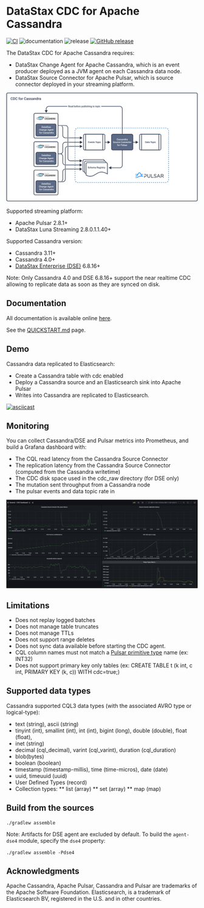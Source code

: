 # DataStax CDC for Apache Cassandra

[![CI](https://github.com/datastax/cdc-apache-cassandra/actions/workflows/ci.yaml/badge.svg)](https://github.com/datastax/cdc-apache-cassandra/actions/workflows/ci.yaml)
![documentation](https://github.com/datastax/cdc-apache-cassandra/actions/workflows/publish.yml/badge.svg)
![release](https://github.com/datastax/cdc-apache-cassandra/actions/workflows/release.yaml/badge.svg)
[![GitHub release](https://img.shields.io/github/v/release/datastax/cdc-apache-cassandra.svg)](https://github.com/datastax/cdc-apache-cassandra/releases/latest)

The DataStax CDC for Apache Cassandra requires:

* DataStax Change Agent for Apache Cassandra, which is an event producer deployed as a JVM agent on each Cassandra data node.
* DataStax Source Connector for Apache Pulsar, which is source connector deployed in your streaming platform.

![Cassandra-source-connector](docs/docs-src/core/modules/ROOT/assets/images/cassandra-source-connector.png)

Supported streaming platform:
* Apache Pulsar 2.8.1+
* DataStax Luna Streaming 2.8.0.1.1.40+

Supported Cassandra version:
* Cassandra 3.11+
* Cassandra 4.0+
* [DataStax Enterprise (DSE)](https://www.datastax.com/products/datastax-enterprise) 6.8.16+

Note: Only Cassandra 4.0 and DSE 6.8.16+ support the near realtime CDC allowing to replicate data as soon as they are synced on disk.

## Documentation

All documentation is available online [here](https://docs.datastax.com/en/cdc-for-cassandra/docs/2.2.2/index.html).

See the [QUICKSTART.md](QUICKSTART.md) page.

## Demo

Cassandra data replicated to Elasticsearch:

* Create a Cassandra table with cdc enabled
* Deploy a Cassandra source and an Elasticsearch sink into Apache Pulsar
* Writes into Cassandra are replicated to Elasticsearch.


[![asciicast](https://asciinema.org/a/kiEYzHQrPWhJR19nZ7tbqrDIX.png)](https://asciinema.org/a/kiEYzHQrPWhJR19nZ7tbqrDIX?speed=2&theme=tango)

## Monitoring

You can collect Cassandra/DSE and Pulsar metrics into Prometheus, and build a Grafana dashboard with:
* The CQL read latency from the Cassandra Source Connector
* The replication latency from the Cassandra Source Connector (computed from the Cassandra writetime)
* The CDC disk space used in the cdc_raw directory (for DSE only)
* The mutation sent throughput from a Cassandra node
* The pulsar events and data topic rate in

![CDC Dashboard](docs/docs-src/core/modules/ROOT/assets/images/cdc-dashboard.png)

## Limitations

* Does not replay logged batches
* Does not manage table truncates
* Does not manage TTLs
* Does not support range deletes
* Does not sync data available before starting the CDC agent.
* CQL column names must not match a [Pulsar primitive type](https://pulsar.apache.org/docs/next/schema-understand/#primitive-type) name (ex: INT32)
* Does not support primary key only tables (ex: CREATE TABLE t (k int, c int, PRIMARY KEY (k, c)) WITH cdc=true;)

## Supported data types

Cassandra supported CQL3 data types (with the associated AVRO type or logical-type):

* text (string), ascii (string)
* tinyint (int), smallint (int), int (int), bigint (long), double (double), float (float),
* inet (string)
* decimal (cql_decimal), varint (cql_varint), duration (cql_duration)
* blob(bytes)
* boolean (boolean)
* timestamp (timestamp-millis), time (time-micros), date (date)
* uuid, timeuuid (uuid)
* User Defined Types (record)
* Collection types:
** list (array)
** set (array)
** map (map)

## Build from the sources

    ./gradlew assemble

Note: Artifacts for DSE agent are excluded by default. To build the `agent-dse4` module, specify the `dse4` property:

    ./gradlew assemble -Pdse4 

## Acknowledgments

Apache Cassandra, Apache Pulsar, Cassandra and Pulsar are trademarks of the Apache Software Foundation.
Elasticsearch, is a trademark of Elasticsearch BV, registered in the U.S. and in other countries.
